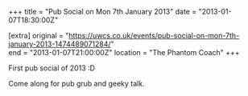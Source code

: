 +++
title = "Pub Social on Mon 7th January 2013"
date = "2013-01-07T18:30:00Z"

[extra]
original = "https://uwcs.co.uk/events/pub-social-on-mon-7th-january-2013-1474489071284/"    
end = "2013-01-07T21:00:00Z"
location = "The Phantom Coach"
+++

First pub social of 2013 :D

Come along for pub grub and geeky talk.

